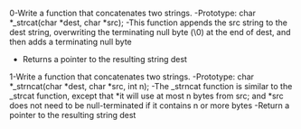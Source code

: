 0-Write a function that concatenates two strings.
    -Prototype: char *_strcat(char *dest, char *src);
    -This function appends the src string to the dest string, overwriting the terminating null byte (\0) at the end of dest, and then adds a terminating null byte
   - Returns a pointer to the resulting string dest


1-Write a function that concatenates two strings.
    -Prototype: char *_strncat(char *dest, char *src, int n);
    -The _strncat function is similar to the _strcat function, except that
        *it will use at most n bytes from src; and
        *src does not need to be null-terminated if it contains n or more bytes
    -Return a pointer to the resulting string dest




